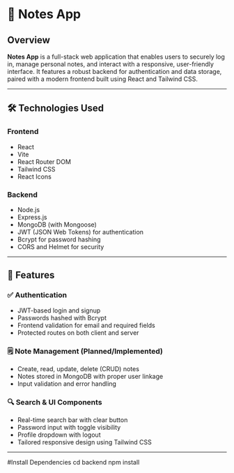 # 📝 Notes App

## Overview
**Notes App** is a full-stack web application that enables users to securely log in, manage personal notes, and interact with a responsive, user-friendly interface. It features a robust backend for authentication and data storage, paired with a modern frontend built using React and Tailwind CSS.

---

## 🛠️ Technologies Used

### Frontend
- React
- Vite
- React Router DOM
- Tailwind CSS
- React Icons

### Backend
- Node.js
- Express.js
- MongoDB (with Mongoose)
- JWT (JSON Web Tokens) for authentication
- Bcrypt for password hashing
- CORS and Helmet for security

---

## 🔑 Features

### ✅ Authentication
- JWT-based login and signup
- Passwords hashed with Bcrypt
- Frontend validation for email and required fields
- Protected routes on both client and server

### 🗒️ Note Management (Planned/Implemented)
- Create, read, update, delete (CRUD) notes
- Notes stored in MongoDB with proper user linkage
- Input validation and error handling

### 🔍 Search & UI Components
- Real-time search bar with clear button
- Password input with toggle visibility
- Profile dropdown with logout
- Tailored responsive design using Tailwind CSS

---

#Install Dependencies
cd backend
npm install
